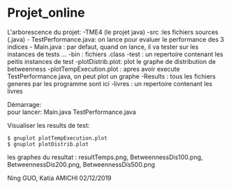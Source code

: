# Projet_online
L'arborescence du projet:
	-TME4  (le projet java)
		-src :les fichiers sources (.java) 
			- TestPerformance.java: on lance pour evaluer le performance des 3 indices
			- Main.java : par defaut, quand on lance, il va tester sur les instances de tests
			...
		-bin : fichiers .class
	-test : un repertoire contenant les peitis instances de test
	-plotDistrib.plot: plot le graphe de distribution de betweenness
	-plotTempExecution.plot : apres avoir execute TestPerformance.java, on peut plot un graphe
	-Results : tous les fichiers generes par les programme sont ici 
	-livres : un repertoire contenant les livres


Démarrage:		
	pour lancer: Main.java TestPerformance.java

		
Visualiser les results de test:

	$ gnuplot plotTempExecution.plot 
	$ gnuplot plotDistrib.plot

les graphes du resultat : resultTemps.png, BetweennessDis100.png, BetweennessDis200.png,
						  BetweennessDis500.png
		
Ning GUO, Katia AMICHI
02/12/2019